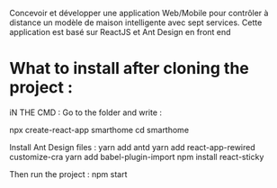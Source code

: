 Concevoir et développer une application Web/Mobile pour contrôler à
distance un modèle de maison intelligente avec sept services.
Cette application est basé sur ReactJS et Ant Design en front end

<h1>What to install after cloning the project :</h1>

iN THE CMD :
Go to the folder and write :

npx create-react-app smarthome
cd smarthome

Install Ant Design files :
yarn add antd
yarn add react-app-rewired customize-cra
yarn add babel-plugin-import
npm install react-sticky

Then run the project :
npm start
